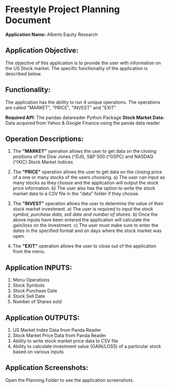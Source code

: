 # Freestyle Project Planning Document

**Application Name:** Alberts Equity Research

## Application Objective:
The objective of this application is to provide the user with information on the US Stock market.  The specific functionality of the application is described below.

## Functionality:
The application has the ability to run 4 unique operations.  The operations are called "MARKET", "PRICE", "INVEST" and "EXIT"

**Required API:** The pandas datareader Python Package
**Stock Market Data:**  Data acquired from Yahoo & Google Finance using the panda data reader

## Operation Descriptions:
1) The **"MARKET"** operation allows the user to get data on the closing positions of the Dow Jones (^DJI), S&P 500 (^GSPC) and NASDAQ (^IXIC) Stock Market Indices

2) The **"PRICE"** operation allows the user to get data on the closing price of a one or many stocks of the users choosing.
  a) The user can input as many stocks as they choose and the application will output the stock price information.
  b) The user also has the option to write the stock market data to a CSV file in the "data" folder if they choose.

3) The **"INVEST"** operation allows the user to determine the value of their stock market investment.
  a) The user is required to input the *stock symbol, purchase data, sell date and number of shares.*
  b) Once the above inputs have been entered the application will calculate the gain/loss on the investment.
  c) The user must make sure to enter the dates in the specified format and on days where the stock market was open.

4) The **"EXIT"** operation allows the user to close out of the application from the menu.

## Application INPUTS:
  1) Menu Operations
  2) Stock Symbols
  3) Stock Purchase Date
  4) Stock Sell Date
  5) Number of Shares sold

## Application OUTPUTS:
  1) US Market Index Data from Panda Reader
  2) Stock Market Price Data from Panda Reader
  3) Ability to write stock market price data to CSV file
  4) Ability to calculate investment value (GAIN/LOSS) of a particular stock based on various inputs

## Application Screenshots:
Open the Planning Folder to see the application screenshots.
